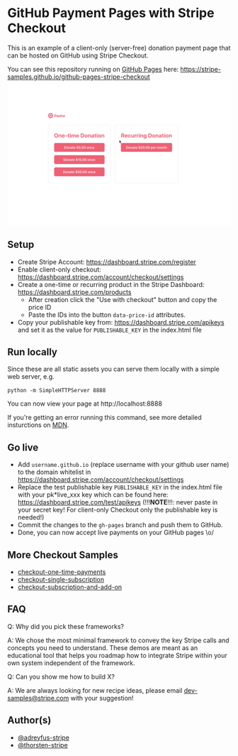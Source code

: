 # GitHub Payment Pages with Stripe Checkout

This is an example of a client-only (server-free) donation payment page that can be hosted on GitHub using Stripe Checkout.

You can see this repository running on [GitHub Pages](https://pages.github.com/) here: https://stripe-samples.github.io/github-pages-stripe-checkout
<img src="./demo.gif" alt="A gif of the Checkout payment page rendering" align="center">

## Setup

- Create Stripe Account: https://dashboard.stripe.com/register
- Enable client-only checkout: https://dashboard.stripe.com/account/checkout/settings
- Create a one-time or recurring product in the Stripe Dashboard: https://dashboard.stripe.com/products
  - After creation click the "Use with checkout" button and copy the price ID
  - Paste the IDs into the button `data-price-id` attributes.
- Copy your publishable key from: https://dashboard.stripe.com/apikeys and set it as the value for `PUBLISHABLE_KEY` in the index.html file

## Run locally

Since these are all static assets you can serve them locally with a simple web server, e.g.

    python -m SimpleHTTPServer 8888

You can now view your page at http://localhost:8888

If you're getting an error running this command, see more detailed insturctions on [MDN](https://developer.mozilla.org/en-US/docs/Learn/Common_questions/set_up_a_local_testing_server).

## Go live

- Add `username.github.io` (replace username with your github user name) to the domain whitelist in https://dashboard.stripe.com/account/checkout/settings
- Replace the test publishable key `PUBLISHABLE_KEY` in the index.html file with your pk\*live_xxx key which can be found here: https://dashboard.stripe.com/test/apikeys (!!!**NOTE**!!!: never paste in your secret key! For client-only Checkout only the publishable key is needed!)
- Commit the changes to the `gh-pages` branch and push them to GitHub.
- Done, you can now accept live payments on your GitHub pages \o/

## More Checkout Samples

- [checkout-one-time-payments](https://github.com/stripe-samples/checkout-one-time-payments)
- [checkout-single-subscription](https://github.com/stripe-samples/checkout-single-subscription)
- [checkout-subscription-and-add-on](https://github.com/stripe-samples/checkout-subscription-and-add-on)

## FAQ

Q: Why did you pick these frameworks?

A: We chose the most minimal framework to convey the key Stripe calls and concepts you need to understand. These demos are meant as an educational tool that helps you roadmap how to integrate Stripe within your own system independent of the framework.

Q: Can you show me how to build X?

A: We are always looking for new recipe ideas, please email dev-samples@stripe.com with your suggestion!

## Author(s)

- [@adreyfus-stripe](https://twitter.com/adrind)
- [@thorsten-stripe](https://twitter.com/thorwebdev)
